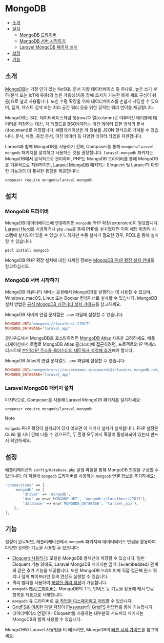 # MongoDB

- [소개](#introduction)
- [설치](#installation)
    - [MongoDB 드라이버](#mongodb-driver)
    - [MongoDB 서버 시작하기](#starting-a-mongodb-server)
    - [Laravel MongoDB 패키지 설치](#install-the-laravel-mongodb-package)
- [설정](#configuration)
- [기능](#features)

<a name="introduction"></a>
## 소개

[MongoDB](https://www.mongodb.com/resources/products/fundamentals/why-use-mongodb)는 가장 인기 있는 NoSQL 문서 지향 데이터베이스 중 하나로, 높은 쓰기 부하(분석 또는 IoT에 유용)와 높은 가용성(자동 장애 조치가 가능한 복제 세트 구성이 쉬움)으로 널리 사용됩니다. 또한 수평 확장을 위해 데이터베이스를 손쉽게 샤딩할 수 있으며, 집계, 텍스트 검색 또는 지리 공간 쿼리 등을 위한 강력한 쿼리 언어를 제공합니다.

MongoDB는 SQL 데이터베이스처럼 행(row)과 열(column)로 이루어진 테이블에 데이터를 저장하는 대신, 각 레코드를 BSON이라는 이진 데이터 표현 방식의 문서(document)로 저장합니다. 애플리케이션은 이 정보를 JSON 형식으로 가져올 수 있습니다. 문서, 배열, 중첩 문서, 이진 데이터 등 다양한 데이터 타입을 지원합니다.

Laravel과 함께 MongoDB를 사용하기 전에, Composer를 통해 `mongodb/laravel-mongodb` 패키지를 설치하고 사용하는 것을 권장합니다. `laravel-mongodb` 패키지는 MongoDB에서 공식적으로 관리하며, PHP는 MongoDB 드라이버를 통해 MongoDB를 기본적으로 지원하지만, [Laravel MongoDB](https://www.mongodb.com/docs/drivers/php/laravel-mongodb/) 패키지는 Eloquent 및 Laravel의 다양한 기능과의 더 풍부한 통합을 제공합니다:

```shell
composer require mongodb/laravel-mongodb
```

<a name="installation"></a>
## 설치

<a name="mongodb-driver"></a>
### MongoDB 드라이버

MongoDB 데이터베이스에 연결하려면 `mongodb` PHP 확장(extension)이 필요합니다. [Laravel Herd](https://herd.laravel.com)를 사용하거나 `php.new`를 통해 PHP를 설치했다면 이미 해당 확장이 시스템에 설치되어 있을 수 있습니다. 하지만 수동 설치가 필요한 경우, PECL을 통해 설치할 수 있습니다:

```shell
pecl install mongodb
```

MongoDB PHP 확장 설치에 대한 자세한 정보는 [MongoDB PHP 확장 설치 안내](https://www.php.net/manual/en/mongodb.installation.php)를 참고하십시오.

<a name="starting-a-mongodb-server"></a>
### MongoDB 서버 시작하기

MongoDB 커뮤니티 서버는 로컬에서 MongoDB를 실행하는 데 사용할 수 있으며, Windows, macOS, Linux 또는 Docker 컨테이너로 설치할 수 있습니다. MongoDB 설치 방법은 [공식 MongoDB 커뮤니티 설치 가이드](https://docs.mongodb.com/manual/administration/install-community/)를 참고하세요.

MongoDB 서버의 연결 문자열은 `.env` 파일에 설정할 수 있습니다:

```ini
MONGODB_URI="mongodb://localhost:27017"
MONGODB_DATABASE="laravel_app"
```

클라우드에서 MongoDB를 호스팅하려면 [MongoDB Atlas](https://www.mongodb.com/cloud/atlas) 사용을 고려하세요.
애플리케이션에서 로컬로 MongoDB Atlas 클러스터에 접근하려면, 프로젝트의 IP 액세스 리스트에 [본인의 IP 주소를 클러스터의 네트워크 설정에 추가](https://www.mongodb.com/docs/atlas/security/add-ip-address-to-list/)해야 합니다.

MongoDB Atlas의 연결 문자열도 `.env` 파일에 설정할 수 있습니다:

```ini
MONGODB_URI="mongodb+srv://<username>:<password>@<cluster>.mongodb.net/<dbname>?retryWrites=true&w=majority"
MONGODB_DATABASE="laravel_app"
```

<a name="install-the-laravel-mongodb-package"></a>
### Laravel MongoDB 패키지 설치

마지막으로, Composer를 사용해 Laravel MongoDB 패키지를 설치하세요:

```shell
composer require mongodb/laravel-mongodb
```

> [!NOTE]  
> `mongodb` PHP 확장이 설치되어 있지 않으면 이 패키지 설치가 실패합니다. PHP 설정은 CLI와 웹 서버 간에 다를 수 있으므로, 두 환경 모두에서 확장이 활성화되어 있는지 반드시 확인하세요.

<a name="configuration"></a>
## 설정

애플리케이션의 `config/database.php` 설정 파일을 통해 MongoDB 연결을 구성할 수 있습니다. 이 파일에 `mongodb` 드라이버를 사용하는 `mongodb` 연결 정보를 추가하세요:

```php
'connections' => [
    'mongodb' => [
        'driver' => 'mongodb',
        'dsn' => env('MONGODB_URI', 'mongodb://localhost:27017'),
        'database' => env('MONGODB_DATABASE', 'laravel_app'),
    ],
],
```

<a name="features"></a>
## 기능

설정이 완료되면, 애플리케이션에서 `mongodb` 패키지와 데이터베이스 연결을 활용하여 다양한 강력한 기능을 사용할 수 있습니다:

- [Eloquent 사용하기](https://www.mongodb.com/docs/drivers/php/laravel-mongodb/current/eloquent-models/): 모델을 MongoDB 컬렉션에 저장할 수 있습니다. 일반 Eloquent 기능 외에도, Laravel MongoDB 패키지는 임베디드(embedded) 관계와 같은 추가 기능을 제공합니다. 또한 MongoDB 드라이버에 직접 접근해 원시 쿼리나 집계 파이프라인 등의 연산도 실행할 수 있습니다.
- 쿼리 빌더를 사용하여 [복잡한 쿼리 작성](https://www.mongodb.com/docs/drivers/php/laravel-mongodb/current/query-builder/)이 가능합니다.
- `mongodb` [캐시 드라이버](https://www.mongodb.com/docs/drivers/php/laravel-mongodb/current/cache/)는 MongoDB의 TTL 인덱스 등 기능을 활용해 캐시 만료 항목을 자동으로 삭제합니다.
- `mongodb` 큐 드라이버로 [큐 작업을 디스패치하고 처리](https://www.mongodb.com/docs/drivers/php/laravel-mongodb/current/queues/)할 수 있습니다.
- [GridFS를 이용한 파일 저장](https://www.mongodb.com/docs/drivers/php/laravel-mongodb/current/gridfs/)이 [Flysystem의 GridFS 어댑터](https://flysystem.thephpleague.com/docs/adapter/gridfs/)를 통해 가능합니다.
- 데이터베이스 연결이나 Eloquent를 사용하는 대부분의 서드파티 패키지는 MongoDB와 함께 사용할 수 있습니다.

MongoDB와 Laravel 사용법을 더 배우려면, MongoDB의 [빠른 시작 가이드](https://www.mongodb.com/docs/drivers/php/laravel-mongodb/current/quick-start/)를 참고하세요.